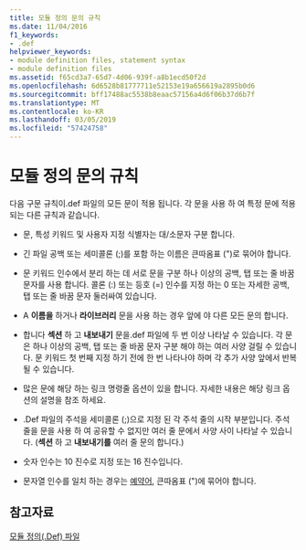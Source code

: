 ```yaml
---
title: 모듈 정의 문의 규칙
ms.date: 11/04/2016
f1_keywords:
- .def
helpviewer_keywords:
- module definition files, statement syntax
- module definition files
ms.assetid: f65cd3a7-65d7-4d06-939f-a8b1ecd50f2d
ms.openlocfilehash: 6d6528b81777711e52153e19a656619a2895b0d6
ms.sourcegitcommit: bff17488ac5538b8eaac57156a4d6f06b37d6b7f
ms.translationtype: MT
ms.contentlocale: ko-KR
ms.lasthandoff: 03/05/2019
ms.locfileid: "57424758"
---
```

# <a name="rules-for-module-definition-statements"></a>모듈 정의 문의 규칙

다음 구문 규칙이.def 파일의 모든 문이 적용 됩니다. 각 문을 사용 하 여 특정 문에 적용 되는 다른 규칙과 같습니다.

- 문, 특성 키워드 및 사용자 지정 식별자는 대/소문자 구분 합니다.

- 긴 파일 공백 또는 세미콜론 (;)를 포함 하는 이름은 큰따옴표 (")로 묶어야 합니다.

- 문 키워드 인수에서 분리 하는 데 서로 문을 구분 하나 이상의 공백, 탭 또는 줄 바꿈 문자를 사용 합니다. 콜론 (:) 또는 등호 (=) 인수를 지정 하는 0 또는 자세한 공백, 탭 또는 줄 바꿈 문자 둘러싸여 있습니다.

- A **이름을** 하거나 **라이브러리** 문을 사용 하는 경우 앞에 야 다른 모든 문의 합니다.

- 합니다 **섹션** 하 고 **내보내기** 문을.def 파일에 두 번 이상 나타날 수 있습니다. 각 문은 하나 이상의 공백, 탭 또는 줄 바꿈 문자 구분 해야 하는 여러 사양 걸릴 수 있습니다. 문 키워드 첫 번째 지정 하기 전에 한 번 나타나야 하며 각 추가 사양 앞에서 반복 될 수 있습니다.

- 많은 문에 해당 하는 링크 명령줄 옵션이 있을 합니다. 자세한 내용은 해당 링크 옵션의 설명을 참조 하세요.

- .Def 파일의 주석을 세미콜론 (;)으로 지정 된 각 주석 줄의 시작 부분입니다. 주석 줄을 문을 사용 하 여 공유할 수 없지만 여러 줄 문에서 사양 사이 나타날 수 있습니다. (**섹션** 하 고 **내보내기를** 여러 줄 문의 합니다.)

- 숫자 인수는 10 진수로 지정 또는 16 진수입니다.

- 문자열 인수를 일치 하는 경우는 [예약어](../../build/reference/reserved-words.md), 큰따옴표 (")에 묶어야 합니다.

## <a name="see-also"></a>참고자료

[모듈 정의(.Def) 파일](../../build/reference/module-definition-dot-def-files.md)
